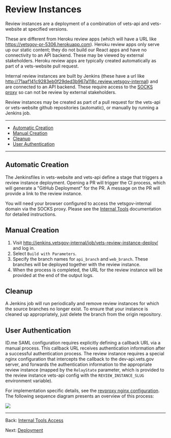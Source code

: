 # Review Instances

Review instances are a deployment of a combination of vets-api and vets-website at specified versions.

These are different from Heroku review apps (which will have a URL like https://vetsgov-pr-5306.herokuapp.com). Heroku review apps only serve up our static content; they do not build our React apps and have no connectivity to an API backend. These may be viewed by external stakeholders. Heroku review apps are typically created automatically as part of a vets-website pull request.

Internal review instances are built by Jenkins (these have a url like http://71aaf141c9283eb0f29ded3b967a118c.review.vetsgov-internal) and are connected to an API backend. These require access to the [SOCKS proxy](https://github.com/department-of-veterans-affairs/vets.gov-team/blob/master/Practice%20Areas/Engineering/Internal%20Tools.md#configuring-the-socks-proxy) so can not be review by external stakeholders.

Review instances may be created as part of a pull request for the vets-api or vets-website github repositories (automatic), or manually by running a Jenkins job.

<hr>

* [Automatic Creation](#automatic-creation)
* [Manual Creation](#manual-creation)
* [Cleanup](#cleanup)
* [User Authentication](#user-authentication)

<hr>

## Automatic Creation

The Jenkinsfiles in vets-website and vets-api define a stage that triggers a review instance deployment. Opening a PR will trigger the CI process, which will generate a "GitHub Deployment" for the PR. A message on the PR will provide a link to the review instance.

You will need your browser configured to access the vetsgov-internal domain via the SOCKS proxy. Please see the [Internal Tools](internal-tools-access.md) documentation for detailed instructions.

## Manual Creation

1. Visit http://jenkins.vetsgov-internal/job/vets-review-instance-deploy/ and log in.
1. Select ```Build with Parameters```.
1. Specify the branch names for `api_branch` and `web_branch`. These branches will be deployed together with the review instance.
1. When the process is completed, the URL for the review instance will be provided at the end of the output logs.

## Cleanup

A Jenkins job will run periodically and remove review instances for which the source branches no longer exist. To ensure that your instance is cleaned up appropriately, just delete the branch from the origin repository.


## User Authentication

ID.me SAML configuration requires explicitly defining a callback URL via a manual process. This callback URL receives authentication information after a successful authentication process. The review instance requires a special nginx configuration that intercepts the callback to the dev-api.vets.gov server, and forwards the authentication information to the appropriate review instance (mapped by the `RelayState` parameter, which is provided to the review instance vets-api config with the `REVIEW_INSTANCE_SLUG` environment variable).

For implementation specific details, see the [revproxy nginx configuration](https://github.com/department-of-veterans-affairs/devops/blob/master/ansible/roles/revproxy-configure/templates/nginx_revproxy.conf). The following sequence diagram presents an overview of this process:

![](assets/review-instance-sequence.png)

<hr>

Back: [Internal Tools Access](internal-tools-access.md)

Next: [Deployment](deployment.md)
